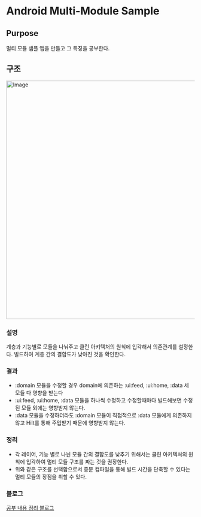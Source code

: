 # Android Multi-Module Sample

## Purpose

멀티 모듈 샘플 앱을 만들고 그 특징을 공부한다.

## 구조
<img width="636" alt="Image" src="https://github.com/user-attachments/assets/af24d44e-10cd-4519-9254-badf3a1979fd" />

### 설명

계층과 기능별로 모듈을 나눠주고 클린 아키텍처의 원칙에 입각해서 의존관계를 설정한다. 
빌드하여 계층 간의 결합도가 낮아진 것을 확인한다.

### 결과

- :domain 모듈을 수정할 경우 domain에 의존하는 :ui:feed, :ui:home, :data 세 모듈 다 영향을 받는다
- :ui:feed, :ui:home, :data 모듈을 하나씩 수정하고 수정할때마다 빌드해보면 수정된 모듈 외에는 영향받지 않는다.
- :data 모듈을 수정하더라도 :domain 모듈이 직접적으로 :data 모듈에게 의존하지 않고 Hilt를 통해 주입받기 때문에 영향받지 않는다.

### 정리

- 각 레이어, 기능 별로 나뉜 모듈 간의 결합도를 낮추기 위해서는 클린 아키텍처의 원칙에 입각하여 멀티 모듈 구조를 짜는 것을 권장한다.
- 위와 같은 구조를 선택함으로서 증분 컴파일을 통해 빌드 시간을 단축할 수 있다는 멀티 모듈의 장점을 취할 수 있다.

### 블로그
[공부 내용 정리 블로그](https://velog.io/@gylee0311/%EC%95%88%EB%93%9C%EB%A1%9C%EC%9D%B4%EB%93%9C-%EB%A9%80%ED%8B%B0-%EB%AA%A8%EB%93%88)
